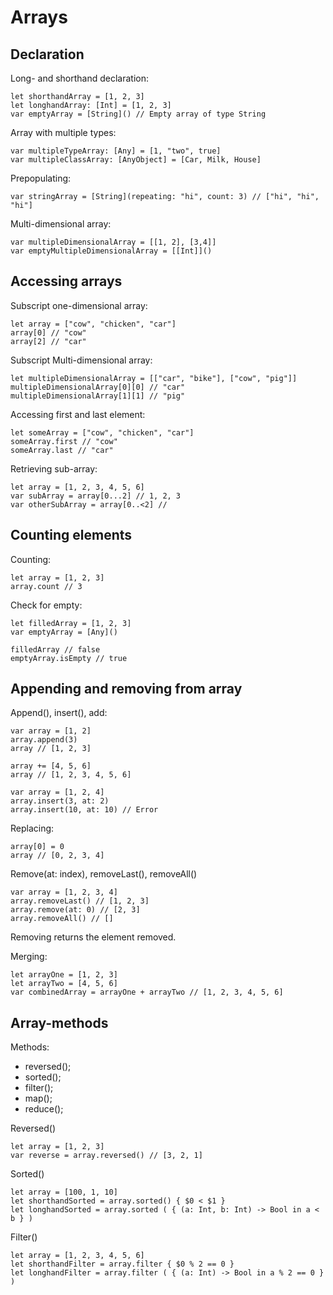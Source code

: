 # Arrays

## Declaration

Long- and shorthand declaration:

    let shorthandArray = [1, 2, 3]
    let longhandArray: [Int] = [1, 2, 3]
    var emptyArray = [String]() // Empty array of type String

Array with multiple types:

    var multipleTypeArray: [Any] = [1, "two", true]
    var multipleClassArray: [AnyObject] = [Car, Milk, House]

Prepopulating:

    var stringArray = [String](repeating: "hi", count: 3) // ["hi", "hi", "hi"]

Multi-dimensional array:

    var multipleDimensionalArray = [[1, 2], [3,4]]
    var emptyMultipleDimensionalArray = [[Int]]()

## Accessing arrays

Subscript one-dimensional array:

    let array = ["cow", "chicken", "car"]
    array[0] // "cow"
    array[2] // "car"

Subscript Multi-dimensional array:

    let multipleDimensionalArray = [["car", "bike"], ["cow", "pig"]]
    multipleDimensionalArray[0][0] // "car"
    multipleDimensionalArray[1][1] // "pig"

Accessing first and last element:

    let someArray = ["cow", "chicken", "car"]
    someArray.first // "cow"
    someArray.last // "car"

Retrieving sub-array:

    let array = [1, 2, 3, 4, 5, 6]
    var subArray = array[0...2] // 1, 2, 3
    var otherSubArray = array[0..<2] //


## Counting elements

Counting:

    let array = [1, 2, 3]
    array.count // 3

Check for empty:

    let filledArray = [1, 2, 3]
    var emptyArray = [Any]()

    filledArray // false
    emptyArray.isEmpty // true

## Appending and removing from array

Append(), insert(), add:

    var array = [1, 2]
    array.append(3)
    array // [1, 2, 3]

    array += [4, 5, 6]
    array // [1, 2, 3, 4, 5, 6]

    var array = [1, 2, 4]
    array.insert(3, at: 2)
    array.insert(10, at: 10) // Error

Replacing:

    array[0] = 0
    array // [0, 2, 3, 4]

Remove(at: index), removeLast(), removeAll()

    var array = [1, 2, 3, 4]
    array.removeLast() // [1, 2, 3]
    array.remove(at: 0) // [2, 3]
    array.removeAll() // []

Removing returns the element removed.

Merging:

    let arrayOne = [1, 2, 3]
    let arrayTwo = [4, 5, 6]
    var combinedArray = arrayOne + arrayTwo // [1, 2, 3, 4, 5, 6]

## Array-methods

Methods:

- reversed();
- sorted();
- filter();
- map();
- reduce();

Reversed()

    let array = [1, 2, 3]
    var reverse = array.reversed() // [3, 2, 1]

Sorted()

    let array = [100, 1, 10]
    let shorthandSorted = array.sorted() { $0 < $1 }
    let longhandSorted = array.sorted ( { (a: Int, b: Int) -> Bool in a < b } )

Filter()

    let array = [1, 2, 3, 4, 5, 6]
    let shorthandFilter = array.filter { $0 % 2 == 0 }
    let longhandFilter = array.filter ( { (a: Int) -> Bool in a % 2 == 0 } )
